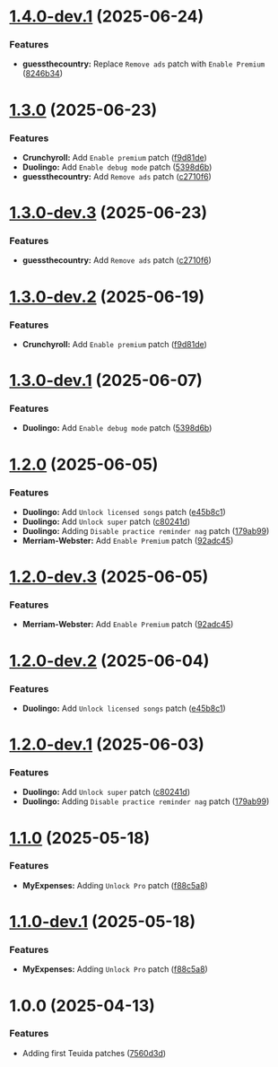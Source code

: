 # [1.4.0-dev.1](https://github.com/hoo-dles/revanced-custom-patches/compare/v1.3.0...v1.4.0-dev.1) (2025-06-24)


### Features

* **guessthecountry:** Replace `Remove ads` patch with `Enable Premium` ([8246b34](https://github.com/hoo-dles/revanced-custom-patches/commit/8246b34127b918cf7b6fdfc9c5f4828249fd76b7))

# [1.3.0](https://github.com/hoo-dles/revanced-custom-patches/compare/v1.2.0...v1.3.0) (2025-06-23)


### Features

* **Crunchyroll:** Add `Enable premium` patch ([f9d81de](https://github.com/hoo-dles/revanced-custom-patches/commit/f9d81defe2d55d004ce81d8ab51935263ec4e9fd))
* **Duolingo:** Add `Enable debug mode` patch ([5398d6b](https://github.com/hoo-dles/revanced-custom-patches/commit/5398d6b6491c18c25ef9888da01e1030954bb8db))
* **guessthecountry:** Add `Remove ads` patch ([c2710f6](https://github.com/hoo-dles/revanced-custom-patches/commit/c2710f6773eda2348ed0c53322acae1f2040cf44))

# [1.3.0-dev.3](https://github.com/hoo-dles/revanced-custom-patches/compare/v1.3.0-dev.2...v1.3.0-dev.3) (2025-06-23)


### Features

* **guessthecountry:** Add `Remove ads` patch ([c2710f6](https://github.com/hoo-dles/revanced-custom-patches/commit/c2710f6773eda2348ed0c53322acae1f2040cf44))

# [1.3.0-dev.2](https://github.com/hoo-dles/revanced-custom-patches/compare/v1.3.0-dev.1...v1.3.0-dev.2) (2025-06-19)


### Features

* **Crunchyroll:** Add `Enable premium` patch ([f9d81de](https://github.com/hoo-dles/revanced-custom-patches/commit/f9d81defe2d55d004ce81d8ab51935263ec4e9fd))

# [1.3.0-dev.1](https://github.com/hoo-dles/revanced-custom-patches/compare/v1.2.0...v1.3.0-dev.1) (2025-06-07)


### Features

* **Duolingo:** Add `Enable debug mode` patch ([5398d6b](https://github.com/hoo-dles/revanced-custom-patches/commit/5398d6b6491c18c25ef9888da01e1030954bb8db))

# [1.2.0](https://github.com/hoo-dles/revanced-custom-patches/compare/v1.1.0...v1.2.0) (2025-06-05)


### Features

* **Duolingo:** Add `Unlock licensed songs` patch ([e45b8c1](https://github.com/hoo-dles/revanced-custom-patches/commit/e45b8c1b36f707f46e59b3bbc9b91191466011d4))
* **Duolingo:** Add `Unlock super` patch ([c80241d](https://github.com/hoo-dles/revanced-custom-patches/commit/c80241d91f423aed48a5b1f7cb730c0d426febb1))
* **Duolingo:** Adding `Disable practice reminder nag` patch ([179ab99](https://github.com/hoo-dles/revanced-custom-patches/commit/179ab992c264d418d4e910105fbef9a300d36ede))
* **Merriam-Webster:** Add `Enable Premium` patch ([92adc45](https://github.com/hoo-dles/revanced-custom-patches/commit/92adc45b4cb0c97886f914bb8c14b04529882541))

# [1.2.0-dev.3](https://github.com/hoo-dles/revanced-custom-patches/compare/v1.2.0-dev.2...v1.2.0-dev.3) (2025-06-05)


### Features

* **Merriam-Webster:** Add `Enable Premium` patch ([92adc45](https://github.com/hoo-dles/revanced-custom-patches/commit/92adc45b4cb0c97886f914bb8c14b04529882541))

# [1.2.0-dev.2](https://github.com/hoo-dles/revanced-custom-patches/compare/v1.2.0-dev.1...v1.2.0-dev.2) (2025-06-04)


### Features

* **Duolingo:** Add `Unlock licensed songs` patch ([e45b8c1](https://github.com/hoo-dles/revanced-custom-patches/commit/e45b8c1b36f707f46e59b3bbc9b91191466011d4))

# [1.2.0-dev.1](https://github.com/hoo-dles/revanced-custom-patches/compare/v1.1.0...v1.2.0-dev.1) (2025-06-03)


### Features

* **Duolingo:** Add `Unlock super` patch ([c80241d](https://github.com/hoo-dles/revanced-custom-patches/commit/c80241d91f423aed48a5b1f7cb730c0d426febb1))
* **Duolingo:** Adding `Disable practice reminder nag` patch ([179ab99](https://github.com/hoo-dles/revanced-custom-patches/commit/179ab992c264d418d4e910105fbef9a300d36ede))

# [1.1.0](https://github.com/hoo-dles/revanced-custom-patches/compare/v1.0.0...v1.1.0) (2025-05-18)


### Features

* **MyExpenses:** Adding `Unlock Pro` patch ([f88c5a8](https://github.com/hoo-dles/revanced-custom-patches/commit/f88c5a8c76bef5debaee4ee21091a2450139f06d))

# [1.1.0-dev.1](https://github.com/hoo-dles/revanced-custom-patches/compare/v1.0.0...v1.1.0-dev.1) (2025-05-18)


### Features

* **MyExpenses:** Adding `Unlock Pro` patch ([f88c5a8](https://github.com/hoo-dles/revanced-custom-patches/commit/f88c5a8c76bef5debaee4ee21091a2450139f06d))

# 1.0.0 (2025-04-13)


### Features

* Adding first Teuida patches ([7560d3d](https://github.com/hoo-dles/revanced-custom-patches/commit/7560d3d00426a5c7434d4fd025dcec84e8cf55f1))
